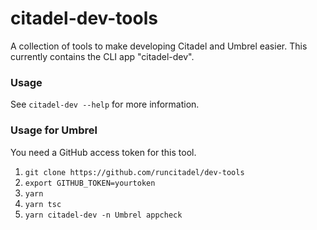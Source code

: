 # citadel-dev-tools

A collection of tools to make developing Citadel and Umbrel easier.
This currently contains the CLI app "citadel-dev".

### Usage

See `citadel-dev --help` for more information.

### Usage for Umbrel

You need a GitHub access token for this tool.

1. `git clone https://github.com/runcitadel/dev-tools`
2. `export GITHUB_TOKEN=yourtoken`
3. `yarn`
4. `yarn tsc`
5. `yarn citadel-dev -n Umbrel appcheck`
